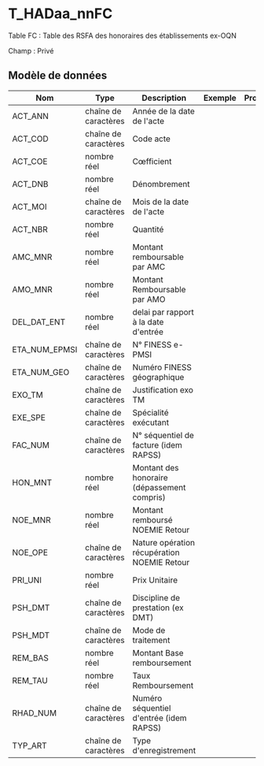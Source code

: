 # T_HADaa_nnFC

Table FC : Table des RSFA des honoraires des établissements ex-OQN

Champ : Privé


## Modèle de données

|Nom|Type|Description|Exemple|Propriétés|
|-|-|-|-|-|
|ACT_ANN|chaîne de caractères|Année de la date de l'acte|||
|ACT_COD|chaîne de caractères|Code acte|||
|ACT_COE|nombre réel|Cœfficient|||
|ACT_DNB|nombre réel|Dénombrement|||
|ACT_MOI|chaîne de caractères|Mois de la date de l'acte|||
|ACT_NBR|nombre réel|Quantité|||
|AMC_MNR|nombre réel|Montant remboursable par AMC|||
|AMO_MNR|nombre réel|Montant Remboursable par AMO|||
|DEL_DAT_ENT|nombre réel|delai par rapport à la date d'entrée|||
|ETA_NUM_EPMSI|chaîne de caractères|N° FINESS e-PMSI|||
|ETA_NUM_GEO|chaîne de caractères|Numéro FINESS  géographique|||
|EXO_TM|chaîne de caractères|Justification exo TM|||
|EXE_SPE|chaîne de caractères|Spécialité exécutant|||
|FAC_NUM|chaîne de caractères|N° séquentiel de facture (idem RAPSS)|||
|HON_MNT|nombre réel|Montant des honoraire (dépassement compris)|||
|NOE_MNR|nombre réel|Montant remboursé NOEMIE Retour|||
|NOE_OPE|chaîne de caractères|Nature opération récupération NOEMIE Retour|||
|PRI_UNI|nombre réel|Prix Unitaire|||
|PSH_DMT|chaîne de caractères|Discipline de prestation (ex DMT)|||
|PSH_MDT|chaîne de caractères|Mode de traitement|||
|REM_BAS|nombre réel|Montant Base remboursement|||
|REM_TAU|nombre réel|Taux Remboursement|||
|RHAD_NUM|chaîne de caractères|Numéro séquentiel d'entrée (idem RAPSS)|||
|TYP_ART|chaîne de caractères|Type d'enregistrement|||
